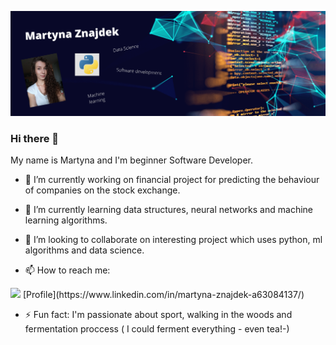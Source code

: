 [![Header](https://github.com/CodingBee77/CodingBee77/blob/main/Martyna%20Znajdek.png "Header")](https://some-url.dev/)


### Hi there 👋

My name is Martyna and I'm beginner Software Developer.

- 🔭 I’m currently working on financial project for predicting the behaviour of companies on the stock exchange.

- 🌱 I’m currently learning data structures, neural networks and machine learning algorithms.

- 👯 I’m looking to collaborate on interesting project which uses python, ml algorithms and data science.

- 📫 How to reach me:

<img src="https://img.shields.io/badge/LinkedIn-0077B5?style=for-the-badge&logo=linkedin&logoColor=white" /> 
[Profile](https://www.linkedin.com/in/martyna-znajdek-a63084137/)



- ⚡ Fun fact: I'm passionate about sport, walking in the woods and fermentation proccess ( I could ferment everything - even tea!-)



